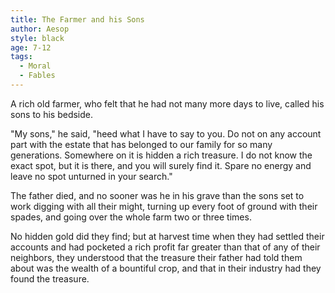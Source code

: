 ```yaml
---
title: The Farmer and his Sons
author: Aesop
style: black
age: 7-12
tags:
  - Moral
  - Fables
---
```


A rich old farmer, who felt that he had not many more days to live, called his sons to his bedside.

"My sons," he said, "heed what I have to say to you. Do not on any account part with the estate that has belonged to our family for so many generations. Somewhere on it is hidden a rich treasure. I do not know the exact spot, but it is there, and you will surely find it. Spare no energy and leave no spot unturned in your search."

The father died, and no sooner was he in his grave than the sons set to work digging with all their might, turning up every foot of ground with their spades, and going over the whole farm two or three times.

No hidden gold did they find; but at harvest time when they had settled their accounts and had pocketed a rich profit far greater than that of any of their neighbors, they understood that the treasure their father had told them about was the wealth of a bountiful crop, and that in their industry had they found the treasure.
